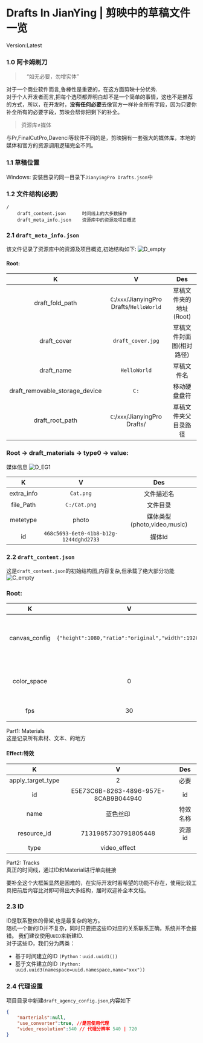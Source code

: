 # Drafts In JianYing   | 剪映中的草稿文件一览  
Version:Latest  

### 1.0 阿卡姆剃刀
>　“如无必要，勿增实体”

对于一个商业软件而言,鲁棒性是重要的，在这方面剪映十分优秀.  
对于个人开发者而言,把每个选项都弄明白却不是一个简单的事情，这也不是推荐的方式，所以，在开发时，**没有任何必要**去像官方一样补全所有字段，因为只要你补全所有的必要字段，剪映会帮你把剩下的补全。  

> 资源库≠媒体    

与Pr,FinalCutPro,Davenci等软件不同的是，剪映拥有一套强大的媒体库，本地的媒体和官方的资源调用逻辑完全不同。
### 1.1 草稿位置  
Windows: 安装目录的同一目录下`JianyingPro Drafts.json`中
### 1.2 文件结构(必要)
```
/
    draft_content.json      时间线上的大多数操作
    draft_meta_info.json    资源库中的资源及项目概览
```


### 2.1 `draft_meta_info.json`
该文件记录了资源库中的资源及项目概览,初始结构如下:
![D_empty](https://user-images.githubusercontent.com/32994395/216262271-9d9ce3be-fbcc-4994-b4fd-c167dcb7cf24.png)

#### Root:  
|K|V|Des|
|:--:|:--:|:--:|
|draft_fold_path|`C`:/`xxx`/JianyingPro Drafts/`HelloWorld`|草稿文件夹的地址(Root)|
|draft_cover|`draft_cover.jpg`|草稿文件封面图(相对路径)|
|draft_name|``HelloWorld``|草稿文件名|
|draft_removable_storage_device|`C:`|移动硬盘盘符|
|draft_root_path|`C`:/`xxx`/JianyingPro Drafts/|草稿文件夹父目录路径|
### Root -> draft_materials -> type0 -> value:
媒体信息
![D_EG1](https://user-images.githubusercontent.com/32994395/216268447-a6f3e463-8d1d-4ff2-9574-a169364fc53a.png)

|K|V|Des|
|:--:|:--:|:--:|
|extra_info|`Cat.png`|文件描述名|
|file_Path|`C:/Cat.png`|文件目录|
|metetype|photo|媒体类型(photo,video,music)|
|id|`468c5693-6et0-41b8-b12g-1244dghd2733`|媒体Id|



### 2.2 `draft_content.json`
这是`draft_content.json`的初始结构图,内容复杂,但承载了绝大部分功能
![C_empty](https://user-images.githubusercontent.com/32994395/216267561-078f9b76-4c6f-4e25-84e1-b063db15e73e.png)

### Root:
|K|V|Des|
|:--:|:--:|:--:|
|canvas_config|`{"height":1080,"ratio":"original","width":1920}`|草稿的比率|
|color_space|0|色彩空间|
|fps|30|帧率|

Part1: Materials  
这是记录所有素材、文本、的地方  
#### Effect:特效
|K|V|Des|
|:--:|:--:|:--:|
|apply_target_type|2|必要|
|id|E5E73C6B-8263-4896-957E-8CAB9B044940|id|
|name|蓝色丝印|特效名称|
|resource_id|7131985730791805448|资源id|
|type|video_effect||

Part2: Tracks  
真正的时间线，通过ID和Material进行单向链接  

要补全这个大框架显然是困难的，在实际开发时若希望的功能不存在，使用比较工具把前后内容比对即可得出大多结构，届时欢迎补全本文档。

### 2.3 ID
ID是联系整体的骨架,也是最复杂的地方。  
随机一个新的ID并不复杂，同时只要把这些ID对应的关系联系正确，系统并不会报错。
我们建议使用`UUID`来新建ID.  
对于这些ID，我们分为两类：
- 基于时间建立的ID `(Python：uuid.uuid1())`
- 基于文件建立的ID `(Python: uuid.uuid3(namespace=uuid.namespace,name="xxx"))`

### 2.4 代理设置
项目目录中新建`draft_agency_config.json`,内容如下
```json
{
    "marterials":null,
    "use_converter":true, //是否使用代理 
    "video_resolution":540 // 代理分辨率 540 | 720
}
```
